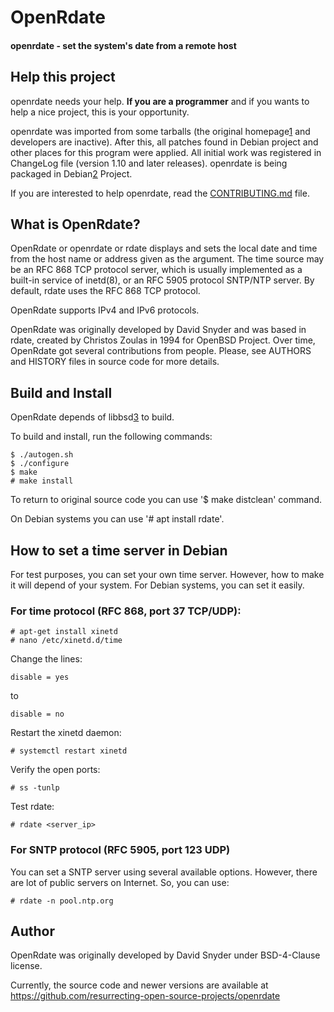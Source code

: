 # OpenRdate

#### openrdate - set the system's date from a remote host

## Help this project ##

openrdate needs your help. **If you are a programmer** and if you wants to help
a nice project, this is your opportunity.

openrdate was imported from some tarballs (the original homepage[1] and
developers are inactive). After this, all patches found in Debian project and
other places for this program were applied. All initial work was registered in
ChangeLog file (version 1.10 and later releases). openrdate is being packaged
in Debian[2] Project.

If you are interested to help openrdate, read the [CONTRIBUTING.md](CONTRIBUTING.md) file.

[1]: https://sourceforge.net/projects/openrdate
[2]: https://tracker.debian.org/pkg/openrdate

## What is OpenRdate? ##

OpenRdate or openrdate or rdate displays and sets the local date and time from
the host name or address given as the argument. The time source may be an RFC
868 TCP protocol server, which is usually implemented as a built-in service of
inetd(8), or an RFC 5905 protocol SNTP/NTP server. By default, rdate uses the
RFC 868 TCP protocol.

OpenRdate supports IPv4 and IPv6 protocols.

OpenRdate was originally developed by David Snyder and was based in rdate,
created by Christos Zoulas in 1994 for OpenBSD Project. Over time, OpenRdate
got several contributions from people. Please, see AUTHORS and HISTORY files
in source code  for more details.

## Build and Install ##

OpenRdate depends of libbsd[3] to build.

[3]: https://libbsd.freedesktop.org/wiki/

To build and install, run the following commands:

    $ ./autogen.sh
    $ ./configure
    $ make
    # make install

To return to original source code you can use '$ make distclean' command.

On Debian systems you can use '# apt install rdate'.

## How to set a time server in Debian ##

For test purposes, you can set your own time server. However, how to make it
will depend of your system. For Debian systems, you can set it easily.

### For time protocol (RFC 868, port 37 TCP/UDP): ###

    # apt-get install xinetd
    # nano /etc/xinetd.d/time

Change the lines:

    disable = yes

to

    disable = no

Restart the xinetd daemon:

    # systemctl restart xinetd

Verify the open ports:

    # ss -tunlp

Test rdate:

    # rdate <server_ip>

### For SNTP protocol (RFC 5905, port 123 UDP) ###

You can set a SNTP server using several available options. However, there are
lot of public servers on Internet. So, you can use:

    # rdate -n pool.ntp.org

## Author ##

OpenRdate was originally developed by David Snyder under BSD-4-Clause license.

Currently, the source code and newer versions are available at
https://github.com/resurrecting-open-source-projects/openrdate
